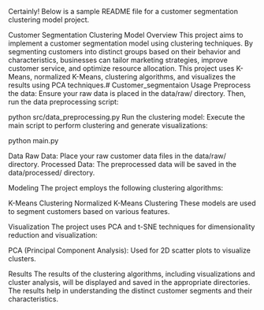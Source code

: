 
Certainly! Below is a sample README file for a customer segmentation clustering model project.

Customer Segmentation Clustering Model
Overview
This project aims to implement a customer segmentation model using clustering techniques. By segmenting customers into distinct groups based on their behavior and characteristics, businesses can tailor marketing strategies, improve customer service, and optimize resource allocation. This project uses K-Means, normalized K-Means,  clustering algorithms, and visualizes the results using PCA techniques.# Customer_segmentaion
Usage
Preprocess the data:
Ensure your raw data is placed in the data/raw/ directory. Then, run the data preprocessing script:


python src/data_preprocessing.py
Run the clustering model:
Execute the main script to perform clustering and generate visualizations:


python main.py

Data
Raw Data: Place your raw customer data files in the data/raw/ directory.
Processed Data: The preprocessed data will be saved in the data/processed/ directory.


Modeling
The project employs the following clustering algorithms:

K-Means Clustering
Normalized K-Means Clustering
These models are used to segment customers based on various features.

Visualization
The project uses PCA and t-SNE techniques for dimensionality reduction and visualization:

PCA (Principal Component Analysis): Used for 2D scatter plots to visualize clusters.

Results
The results of the clustering algorithms, including visualizations and cluster analysis, will be displayed and saved in the appropriate directories. The results help in understanding the distinct customer segments and their characteristics.
